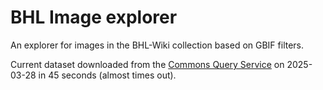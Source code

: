 # BHL Image explorer


An explorer for images in the BHL-Wiki collection based on GBIF filters.

Current dataset downloaded from the [Commons Query Service](https://w.wiki/DWFT) on 2025-03-28 in 45 seconds (almost times out). 